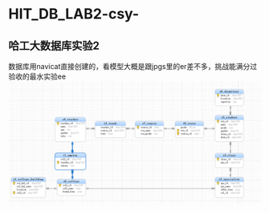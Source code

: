 # HIT_DB_LAB2-csy-
## 哈工大数据库实验2
数据库用navicat直接创建的，看模型大概是跟jpgs里的er差不多，挑战能满分过验收的最水实验ee
![avatar](/数据库Lab2/jpgs/er.jpg)


